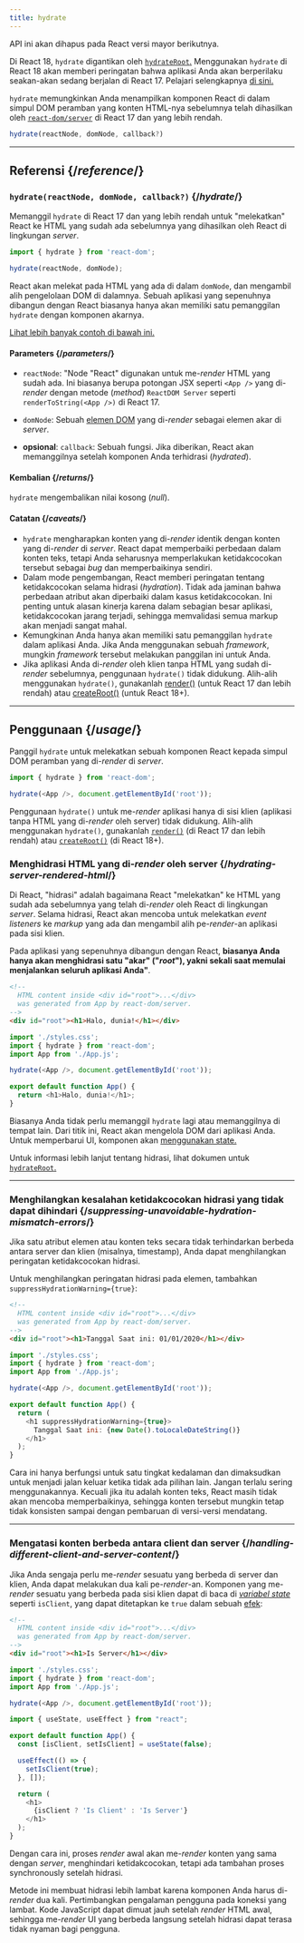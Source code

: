 ```yaml
---
title: hydrate
---
```


<Deprecated>

API ini akan dihapus pada React versi mayor berikutnya.

Di React 18, `hydrate` digantikan oleh [`hydrateRoot`.](/reference/react-dom/client/hydrateRoot) Menggunakan `hydrate` di React 18 akan memberi peringatan bahwa aplikasi Anda akan berperilaku seakan-akan sedang berjalan di React 17. Pelajari selengkapnya [di sini.](/blog/2022/03/08/react-18-upgrade-guide#updates-to-client-rendering-apis)

</Deprecated>

<Intro>

`hydrate` memungkinkan Anda menampilkan komponen React di dalam simpul DOM peramban yang konten HTML-nya sebelumnya telah dihasilkan oleh [`react-dom/server`](/reference/react-dom/server) di React 17 dan yang lebih rendah.

```js
hydrate(reactNode, domNode, callback?)
```

</Intro>

<InlineToc />

---

## Referensi {/*reference*/}

### `hydrate(reactNode, domNode, callback?)` {/*hydrate*/}

Memanggil `hydrate` di React 17 dan yang lebih rendah untuk "melekatkan" React ke HTML yang sudah ada sebelumnya yang dihasilkan oleh React di lingkungan *server*.

```js
import { hydrate } from 'react-dom';

hydrate(reactNode, domNode);
```

React akan melekat pada HTML yang ada di dalam `domNode`, dan mengambil alih pengelolaan DOM di dalamnya. Sebuah aplikasi yang sepenuhnya dibangun dengan React biasanya hanya akan memiliki satu pemanggilan `hydrate` dengan komponen akarnya.

[Lihat lebih banyak contoh di bawah ini.](#usage)

#### Parameters {/*parameters*/}

* `reactNode`: "Node "React" digunakan untuk me-*render* HTML yang sudah ada. Ini biasanya berupa potongan JSX seperti `<App />` yang di-*render* dengan metode (*method*) `ReactDOM Server` seperti `renderToString(<App />)` di React 17.

* `domNode`: Sebuah [elemen DOM](https://developer.mozilla.org/en-US/docs/Web/API/Element) yang di-*render* sebagai elemen akar di *server*.

* **opsional**: `callback`: Sebuah fungsi. Jika diberikan, React akan memanggilnya setelah komponen Anda terhidrasi (*hydrated*).

#### Kembalian {/*returns*/}

`hydrate` mengembalikan nilai kosong (*null*).

#### Catatan {/*caveats*/}
* `hydrate` mengharapkan konten yang di-*render* identik dengan konten yang di-*render* di *server*. React dapat memperbaiki perbedaan dalam konten teks, tetapi Anda seharusnya memperlakukan ketidakcocokan tersebut sebagai *bug* dan memperbaikinya sendiri.
* Dalam mode pengembangan, React memberi peringatan tentang ketidakcocokan selama hidrasi (*hydration*). Tidak ada jaminan bahwa perbedaan atribut akan diperbaiki dalam kasus ketidakcocokan. Ini penting untuk alasan kinerja karena dalam sebagian besar aplikasi, ketidakcocokan jarang terjadi, sehingga memvalidasi semua markup akan menjadi sangat mahal.
* Kemungkinan Anda hanya akan memiliki satu pemanggilan `hydrate` dalam aplikasi Anda. Jika Anda menggunakan sebuah *framework*, mungkin *framework* tersebut melakukan panggilan ini untuk Anda.
* Jika aplikasi Anda di-*render* oleh klien tanpa HTML yang sudah di-*render* sebelumnya, penggunaan `hydrate()` tidak didukung. Alih-alih menggunakan `hydrate()`, gunakanlah [render()](/reference/react-dom/render) (untuk React 17 dan lebih rendah) atau [createRoot()](/reference/react-dom/client/createRoot) (untuk React 18+).

---

## Penggunaan {/*usage*/}

Panggil `hydrate` untuk melekatkan sebuah <CodeStep step={1}>komponen React</CodeStep> kepada <CodeStep step={2}>simpul DOM peramban</CodeStep> yang di-*render* di *server*.

```js [[1, 3, "<App />"], [2, 3, "document.getElementById('root')"]]
import { hydrate } from 'react-dom';

hydrate(<App />, document.getElementById('root'));
```

Penggunaan `hydrate()` untuk me-*render* aplikasi hanya di sisi klien (aplikasi tanpa HTML yang di-*render* oleh server) tidak didukung. Alih-alih menggunakan `hydrate()`, gunakanlah [`render()`](/reference/react-dom/render) (di React 17 dan lebih rendah) atau [`createRoot()`](/reference/react-dom/client/createRoot) (di React 18+).

### Menghidrasi HTML yang di-*render* oleh server {/*hydrating-server-rendered-html*/}

Di React, "hidrasi" adalah bagaimana React "melekatkan" ke HTML yang sudah ada sebelumnya yang telah di-*render* oleh React di lingkungan *server*. Selama hidrasi, React akan mencoba untuk melekatkan *event listeners* ke *markup* yang ada dan mengambil alih pe-*render*-an aplikasi pada sisi klien.

Pada aplikasi yang sepenuhnya dibangun dengan React, **biasanya Anda hanya akan menghidrasi satu "akar" ("*root*"), yakni sekali saat memulai menjalankan seluruh aplikasi Anda"**.

<Sandpack>

```html public/index.html
<!--
  HTML content inside <div id="root">...</div>
  was generated from App by react-dom/server.
-->
<div id="root"><h1>Halo, dunia!</h1></div>
```

```js index.js active
import './styles.css';
import { hydrate } from 'react-dom';
import App from './App.js';

hydrate(<App />, document.getElementById('root'));
```

```js App.js
export default function App() {
  return <h1>Halo, dunia!</h1>;
}
```

</Sandpack>

Biasanya Anda tidak perlu memanggil `hydrate` lagi atau memanggilnya di tempat lain. Dari titik ini, React akan mengelola DOM dari aplikasi Anda. Untuk memperbarui UI, komponen akan [menggunakan state.](/reference/react/useState)

Untuk informasi lebih lanjut tentang hidrasi, lihat dokumen untuk [`hydrateRoot`.](/reference/react-dom/client/hydrateRoot)

---

### Menghilangkan kesalahan ketidakcocokan hidrasi yang tidak dapat dihindari {/*suppressing-unavoidable-hydration-mismatch-errors*/}

Jika satu atribut elemen atau konten teks secara tidak terhindarkan berbeda antara server dan klien (misalnya, timestamp), Anda dapat menghilangkan peringatan ketidakcocokan hidrasi.

Untuk menghilangkan peringatan hidrasi pada elemen, tambahkan `suppressHydrationWarning={true}`:

<Sandpack>

```html public/index.html
<!--
  HTML content inside <div id="root">...</div>
  was generated from App by react-dom/server.
-->
<div id="root"><h1>Tanggal Saat ini: 01/01/2020</h1></div>
```

```js index.js
import './styles.css';
import { hydrate } from 'react-dom';
import App from './App.js';

hydrate(<App />, document.getElementById('root'));
```

```js App.js active
export default function App() {
  return (
    <h1 suppressHydrationWarning={true}>
      Tanggal Saat ini: {new Date().toLocaleDateString()}
    </h1>
  );
}
```

</Sandpack>

Cara ini hanya berfungsi untuk satu tingkat kedalaman dan dimaksudkan untuk menjadi jalan keluar ketika tidak ada pilihan lain. Jangan terlalu sering menggunakannya. Kecuali jika itu adalah konten teks, React masih tidak akan mencoba memperbaikinya, sehingga konten tersebut mungkin tetap tidak konsisten sampai dengan pembaruan di versi-versi mendatang.

---

### Mengatasi konten berbeda antara client dan server {/*handling-different-client-and-server-content*/}

Jika Anda sengaja perlu me-*render* sesuatu yang berbeda di server dan klien, Anda dapat melakukan dua kali pe-*render*-an. Komponen yang me-*render* sesuatu yang berbeda pada sisi klien dapat di baca di [*variabel state*](/reference/react/useState) seperti `isClient`, yang dapat ditetapkan ke `true` dalam sebuah [efek](/reference/react/useEffect):

<Sandpack>

```html public/index.html
<!--
  HTML content inside <div id="root">...</div>
  was generated from App by react-dom/server.
-->
<div id="root"><h1>Is Server</h1></div>
```

```js index.js
import './styles.css';
import { hydrate } from 'react-dom';
import App from './App.js';

hydrate(<App />, document.getElementById('root'));
```

```js App.js active
import { useState, useEffect } from "react";

export default function App() {
  const [isClient, setIsClient] = useState(false);

  useEffect(() => {
    setIsClient(true);
  }, []);

  return (
    <h1>
      {isClient ? 'Is Client' : 'Is Server'}
    </h1>
  );
}
```

</Sandpack>

Dengan cara ini, proses *render* awal akan me-*render* konten yang sama dengan *server*, menghindari ketidakcocokan, tetapi ada tambahan proses synchronously setelah hidrasi.

<Pitfall>

Metode ini membuat hidrasi lebih lambat karena komponen Anda harus di-*render* dua kali. Pertimbangkan pengalaman pengguna pada koneksi yang lambat. Kode JavaScript dapat dimuat jauh setelah *render* HTML awal, sehingga me-*render* UI yang berbeda langsung setelah hidrasi dapat terasa tidak nyaman bagi pengguna.

</Pitfall>

